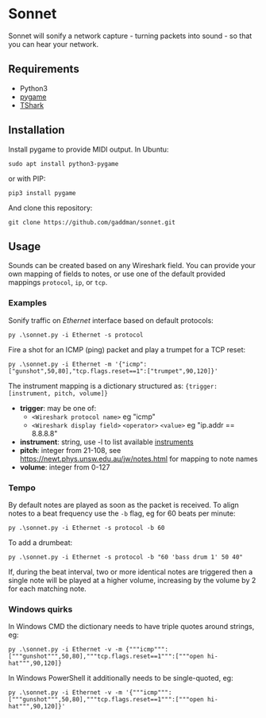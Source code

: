 # Sonnet
Sonnet will sonify a network capture - turning packets into sound - so that you can hear your network.

## Requirements
- Python3
- [pygame](https://www.pygame.org/)
- [TShark](https://www.wireshark.org/)

## Installation
Install pygame to provide MIDI output. In Ubuntu:
```
sudo apt install python3-pygame
```
or with PIP:
```
pip3 install pygame
```
And clone this repository:
```
git clone https://github.com/gaddman/sonnet.git
```

## Usage
Sounds can be created based on any Wireshark field. You can provide your own mapping of fields to notes, or use one of the default provided mappings `protocol`, `ip`, or `tcp`.

### Examples
Sonify traffic on *Ethernet* interface based on default protocols:
```
py .\sonnet.py -i Ethernet -s protocol
```
Fire a shot for an ICMP (ping) packet and play a trumpet for a TCP reset:
```
py .\sonnet.py -i Ethernet -m '{"icmp":["gunshot",50,80],"tcp.flags.reset==1":["trumpet",90,120]}'
```
The instrument mapping is a dictionary structured as:
`{trigger: [instrument, pitch, volume]}`

- **trigger**:     may be one of:
  - `<Wireshark protocol name>` eg "icmp"
  - `<Wireshark display field>` `<operator>` `<value>` eg "ip.addr == 8.8.8.8" 
- **instrument**:  string, use -l to list available [instruments](https://www.midi.org/specifications/item/gm-level-1-sound-set)
- **pitch**:       integer from 21-108, see https://newt.phys.unsw.edu.au/jw/notes.html for mapping to note names
- **volume**:      integer from 0-127

### Tempo
By default notes are played as soon as the packet is received. To align notes to a beat frequency use the `-b` flag, eg for 60 beats per minute:
```
py .\sonnet.py -i Ethernet -s protocol -b 60
```
To add a drumbeat:
```
py .\sonnet.py -i Ethernet -s protocol -b "60 'bass drum 1' 50 40"
```
If, during the beat interval, two or more identical notes are triggered then a single note will be played at a higher volume, increasing by the volume by 2 for each matching note.

### Windows quirks
In Windows CMD the dictionary needs to have triple quotes around strings, eg:
```
py .\sonnet.py -i Ethernet -v -m {"""icmp""":["""gunshot""",50,80],"""tcp.flags.reset==1""":["""open hi-hat""",90,120]}
```
In Windows PowerShell it additionally needs to be single-quoted, eg:
```
py .\sonnet.py -i Ethernet -v -m '{"""icmp""":["""gunshot""",50,80],"""tcp.flags.reset==1""":["""open hi-hat""",90,120]}'
```